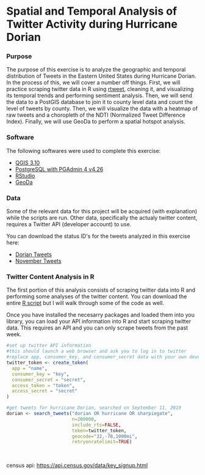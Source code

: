 # Spatial and Temporal Analysis of Twitter Activity during Hurricane Dorian

### Purpose

The purpose of this exercise is to analyze the geographic and temporal distribution of Tweets in the Eastern United States during Hurricane Dorian. In the process of this, we will cover a number off things. First, we will practice scraping twitter data in R using [rtweet](https://cran.r-project.org/web/packages/rtweet/rtweet.pdf), cleaning it, and visualizing its temporal trends and performing sentiment analysis. Then, we will send the data to a PostGIS database to join it to county level data and count the level of tweets by county. Then, we will visualize the data with a heatmap of raw tweets and a choropleth of the NDTI (Normalized Tweet Difference Index). Finally, we will use GeoDa to perform a spatial hotspot analysis.

### Software

The following softwares were used to complete this exercise:

* [QGIS 3.10](https://qgis.org/en/site/forusers/download.html)
* [PostgreSQL with PGAdmin 4 v4.26](https://www.pgadmin.org/download/pgadmin-4-macos/)
* [RStudio](https://rstudio.com/products/rstudio/download/)
* [GeoDa](https://geodacenter.github.io/download.html)

### Data

Some of the relevant data for this project will be acquired (with explanation) while the scripts are run. Other data, specifically the actualy twitter content, requires a Twitter API (developer account) to use.

You can download the status ID's for the tweets analyzed in this exercise here:
* [Dorian Tweets](data/dorianData.csv)
* [November Tweets](data/novemberData.csv)

### Twitter Content Analysis in R

The first portion of this analysis consists of scraping twitter data into R and performing some analyses of the twitter content. You can download the entire [R script](scripts/dorianTwitter.R) but I will walk through some of the code as well.

<detials><summary markdown="snap">Once you have installed the necesarry packages and loaded them into you library, you can load your API information into R and start scraping twitter data. This requires an API and you can only scrape tweets from the past week.</summary>
```r
#set up twitter API information
#this should launch a web browser and ask you to log in to twitter
#replace app, consumer_key, and consumer_secret data with your own developer acct info
twitter_token <- create_token(
  app = "name",  					
  consumer_key = "key",  	
  consumer_secret = "secret", 
  access_token = "token",
  access_secret = "secret"
)

#get tweets for hurricane Dorian, searched on September 11, 2019
dorian <- search_tweets("dorian OR hurricane OR sharpiegate", 
                        n=200000,
                        include_rts=FALSE, 
                        token=twitter_token, 
                        geocode="32,-78,1000mi", 
                        retryonratelimit=TRUE)
```
</details>
<br/>

census api: https://api.census.gov/data/key_signup.html
